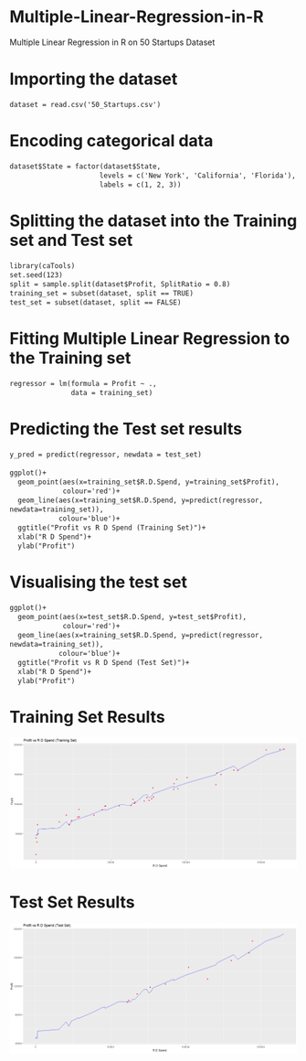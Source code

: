 # Multiple-Linear-Regression-in-R
Multiple Linear Regression in R on 50 Startups Dataset

# Importing the dataset
    dataset = read.csv('50_Startups.csv')
  
# Encoding categorical data
    dataset$State = factor(dataset$State,
                          levels = c('New York', 'California', 'Florida'),
                          labels = c(1, 2, 3))

# Splitting the dataset into the Training set and Test set

    library(caTools)
    set.seed(123)
    split = sample.split(dataset$Profit, SplitRatio = 0.8)
    training_set = subset(dataset, split == TRUE)
    test_set = subset(dataset, split == FALSE)

# Fitting Multiple Linear Regression to the Training set
    regressor = lm(formula = Profit ~ .,
                   data = training_set)

# Predicting the Test set results
    y_pred = predict(regressor, newdata = test_set)

    ggplot()+
      geom_point(aes(x=training_set$R.D.Spend, y=training_set$Profit), 
                 colour='red')+
      geom_line(aes(x=training_set$R.D.Spend, y=predict(regressor, newdata=training_set)),
                colour='blue')+
      ggtitle("Profit vs R D Spend (Training Set)")+
      xlab("R D Spend")+
      ylab("Profit")
  
# Visualising the test set
    ggplot()+
      geom_point(aes(x=test_set$R.D.Spend, y=test_set$Profit),
                 colour='red')+
      geom_line(aes(x=training_set$R.D.Spend, y=predict(regressor, newdata=training_set)),
                colour='blue')+
      ggtitle("Profit vs R D Spend (Test Set)")+
      xlab("R D Spend")+
      ylab("Profit")

# Training Set Results
![](https://github.com/pranavseth/Multiple-Linear-Regression-in-R/blob/master/Screenshots/Training%20Set.png)

# Test Set Results
![](https://github.com/pranavseth/Multiple-Linear-Regression-in-R/blob/master/Screenshots/Test%20Set.png)

